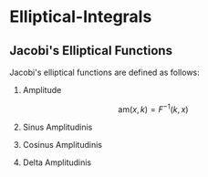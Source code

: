 # Elliptical-Integrals

## Jacobi's Elliptical Functions


Jacobi's elliptical functions are defined as follows:

1) Amplitude

$$ \text{am}(x,k) = F^{-1}(k,x)  $$

2) Sinus Amplitudinis

3) Cosinus Amplitudinis

4) Delta Amplitudinis


